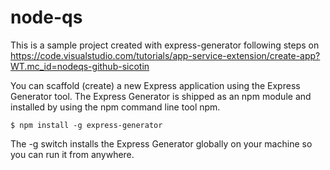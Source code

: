 # node-qs

This is a sample project created with express-generator following steps on <https://code.visualstudio.com/tutorials/app-service-extension/create-app?WT.mc_id=nodeqs-github-sicotin>

You can scaffold (create) a new Express application using the Express Generator tool. The Express Generator is shipped as an npm module and installed by using the npm command line tool npm.

```
$ npm install -g express-generator
```

The -g switch installs the Express Generator globally on your machine so you can run it from anywhere.
